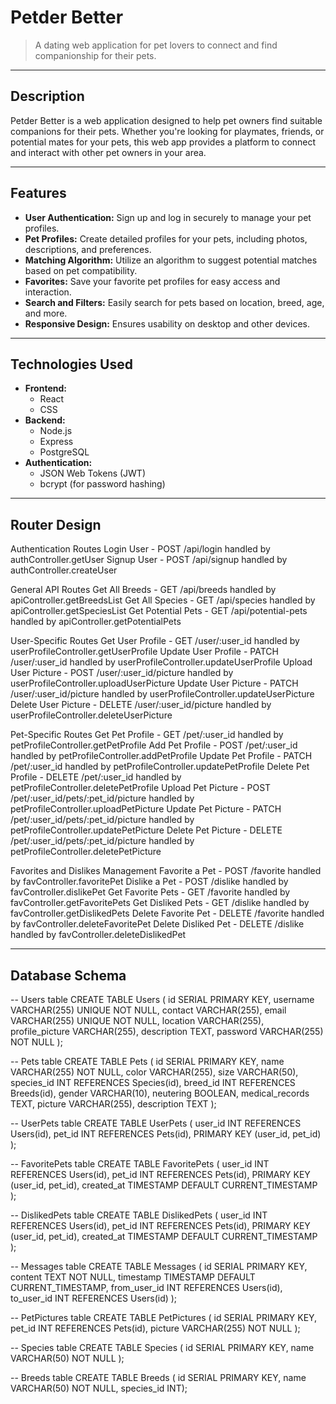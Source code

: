 # Petder Better
> A dating web application for pet lovers to connect and find companionship for their pets.

---

## Description

Petder Better is a web application designed to help pet owners find suitable companions for their pets. Whether you're looking for playmates, friends, or potential mates for your pets, this web app provides a platform to connect and interact with other pet owners in your area.

---

## Features

- **User Authentication:** Sign up and log in securely to manage your pet profiles.
- **Pet Profiles:** Create detailed profiles for your pets, including photos, descriptions, and preferences.
- **Matching Algorithm:** Utilize an algorithm to suggest potential matches based on pet compatibility.
- **Favorites:** Save your favorite pet profiles for easy access and interaction.
- **Search and Filters:** Easily search for pets based on location, breed, age, and more.
- **Responsive Design:** Ensures usability on desktop and other devices.

---

## Technologies Used

- **Frontend:**
  - React
  - CSS
- **Backend:**
  - Node.js
  - Express
  - PostgreSQL
- **Authentication:**
  - JSON Web Tokens (JWT)
  - bcrypt (for password hashing)

---

## Router Design

Authentication Routes
Login User - POST /api/login handled by authController.getUser
Signup User - POST /api/signup handled by authController.createUser

General API Routes
Get All Breeds - GET /api/breeds handled by apiController.getBreedsList
Get All Species - GET /api/species handled by apiController.getSpeciesList
Get Potential Pets - GET /api/potential-pets handled by apiController.getPotentialPets

User-Specific Routes
Get User Profile - GET /user/:user_id handled by userProfileController.getUserProfile
Update User Profile - PATCH /user/:user_id handled by userProfileController.updateUserProfile
Upload User Picture - POST /user/:user_id/picture handled by userProfileController.uploadUserPicture
Update User Picture - PATCH /user/:user_id/picture handled by userProfileController.updateUserPicture
Delete User Picture - DELETE /user/:user_id/picture handled by userProfileController.deleteUserPicture

Pet-Specific Routes
Get Pet Profile - GET /pet/:user_id handled by petProfileController.getPetProfile
Add Pet Profile - POST /pet/:user_id handled by petProfileController.addPetProfile
Update Pet Profile - PATCH /pet/:user_id handled by petProfileController.updatePetProfile
Delete Pet Profile - DELETE /pet/:user_id handled by petProfileController.deletePetProfile
Upload Pet Picture - POST /pet/:user_id/pets/:pet_id/picture handled by petProfileController.uploadPetPicture
Update Pet Picture - PATCH /pet/:user_id/pets/:pet_id/picture handled by petProfileController.updatePetPicture
Delete Pet Picture - DELETE /pet/:user_id/pets/:pet_id/picture handled by petProfileController.deletePetPicture

Favorites and Dislikes Management
Favorite a Pet - POST /favorite handled by favController.favoritePet
Dislike a Pet - POST /dislike handled by favController.dislikePet
Get Favorite Pets - GET /favorite handled by favController.getFavoritePets
Get Disliked Pets - GET /dislike handled by favController.getDislikedPets
Delete Favorite Pet - DELETE /favorite handled by favController.deleteFavoritePet
Delete Disliked Pet - DELETE /dislike handled by favController.deleteDislikedPet

---

## Database Schema

-- Users table 
CREATE TABLE Users ( id SERIAL PRIMARY KEY, username VARCHAR(255) UNIQUE NOT NULL, contact VARCHAR(255), email VARCHAR(255) UNIQUE NOT NULL, location VARCHAR(255), profile_picture VARCHAR(255), description TEXT, password VARCHAR(255) NOT NULL ); 

-- Pets table 
CREATE TABLE Pets ( id SERIAL PRIMARY KEY, name VARCHAR(255) NOT NULL, color VARCHAR(255), size VARCHAR(50), species_id INT REFERENCES Species(id), breed_id INT REFERENCES Breeds(id), gender VARCHAR(10), neutering BOOLEAN, medical_records TEXT, picture VARCHAR(255), description TEXT ); 

-- UserPets table 
CREATE TABLE UserPets ( user_id INT REFERENCES Users(id), pet_id INT REFERENCES Pets(id), PRIMARY KEY (user_id, pet_id) ); 

-- FavoritePets table 
CREATE TABLE FavoritePets ( user_id INT REFERENCES Users(id), pet_id INT REFERENCES Pets(id), PRIMARY KEY (user_id, pet_id), created_at TIMESTAMP DEFAULT CURRENT_TIMESTAMP ); 

-- DislikedPets table 
CREATE TABLE DislikedPets ( user_id INT REFERENCES Users(id), pet_id INT REFERENCES Pets(id), PRIMARY KEY (user_id, pet_id), created_at TIMESTAMP DEFAULT CURRENT_TIMESTAMP ); 

-- Messages table 
CREATE TABLE Messages ( id SERIAL PRIMARY KEY, content TEXT NOT NULL, timestamp TIMESTAMP DEFAULT CURRENT_TIMESTAMP, from_user_id INT REFERENCES Users(id), to_user_id INT REFERENCES Users(id) ); 

-- PetPictures table 
CREATE TABLE PetPictures ( id SERIAL PRIMARY KEY, pet_id INT REFERENCES Pets(id), picture VARCHAR(255) NOT NULL ); 

-- Species table 
CREATE TABLE Species ( id SERIAL PRIMARY KEY, name VARCHAR(50) NOT NULL ); 

-- Breeds table 
CREATE TABLE Breeds ( id SERIAL PRIMARY KEY, name VARCHAR(50) NOT NULL, species_id INT);